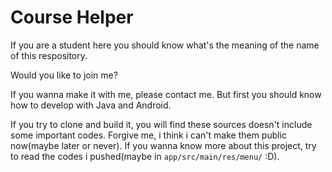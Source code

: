 # Course Helper

If you are a student here you should know what's the meaning of the name of this respository.

Would you like to join me?

If you wanna make it with me, please contact me. But first you should know how to develop with Java and Android.

If you try to clone and build it, you will find these sources doesn't include some important codes. Forgive me, i think i can't make them public now(maybe later or never). If you wanna know more about this project, try to read the codes i pushed(maybe in `app/src/main/res/menu/` :D).
